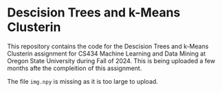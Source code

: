 # Descision Trees and k-Means Clusterin

This repository contains the code for the Descision Trees and k-Means Clusterin assignment for CS434 Machine Learning and Data Mining at Oregon State University during Fall of 2024. This is being uploaded a few months afte the compleition of this assignment.

The file `img.npy` is missing as it is too large to upload.
